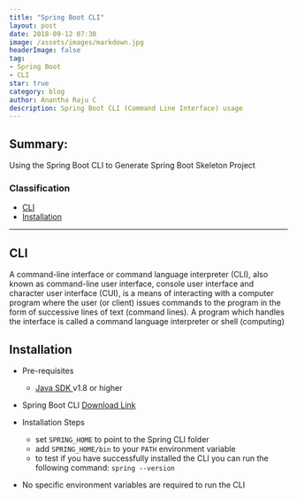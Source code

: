 ```yaml
---
title: "Spring Boot CLI"
layout: post
date: 2018-09-12 07:30
image: /assets/images/markdown.jpg
headerImage: false
tag:
- Spring Boot
- CLI
star: true
category: blog
author: Anantha Raju C
description: Spring Boot CLI (Command Line Interface) usage
---
```


## Summary:

Using the Spring Boot CLI to Generate Spring Boot Skeleton Project

### Classification
- [CLI](#cli)
- [Installation](#installation)

---

## CLI

A command-line interface or command language interpreter (CLI), also known as command-line user interface, console user interface and character user interface (CUI), is a means of interacting with a computer program where the user (or client) issues commands to the program in the form of successive lines of text (command lines). A program which handles the interface is called a command language interpreter or shell (computing)

## Installation 

- Pre-requisites
    - [Java SDK ](https://www.java.com/en/) v1.8 or higher

- Spring Boot CLI [Download Link](https://docs.spring.io/spring-boot/docs/current/reference/html/getting-started-installing-spring-boot.html#getting-started-manual-cli-installation)
 
 
- Installation Steps

    - set `SPRING_HOME` to point to the Spring CLI folder
    - add `SPRING_HOME/bin` to your `PATH` environment variable
    - to test if you have successfully installed the CLI you can run the following command: `spring --version`

* No specific environment variables are required to run the CLI